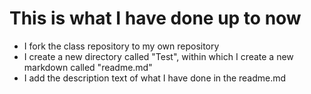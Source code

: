 # This is what I have done up to now
* I fork the class repository to my own repository
* I create a new directory called "Test", within which I create a new markdown called "readme.md"
* I add the description text of what I have done in the readme.md
